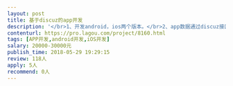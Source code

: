 ```yaml
---                
layout: post       
title: 基于discuz的app开发           
description: '</br>1、开发android，ios两个版本。</br>2、app数据通过discuz接口返回。</br>3、需要熟悉android,ios开发，discuz二次开发。</br>4、具体需求可以电话沟通。</br>'     
contenturl: https://pro.lagou.com/project/8160.html      
tags: [APP开发,android开发,iOS开发]            
salary: 20000-30000元          
publish_time: 2018-05-29 19:29:15         
review: 118人                   
apply: 5人                   
recommend: 0人                   
---                 
```

